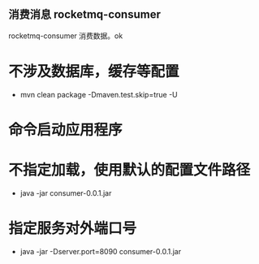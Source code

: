 ## 消费消息 rocketmq-consumer
rocketmq-consumer
消费数据。ok

# 不涉及数据库，缓存等配置
* mvn clean package -Dmaven.test.skip=true -U

# 命令启动应用程序
#  不指定加载，使用默认的配置文件路径
* java -jar consumer-0.0.1.jar
# 指定服务对外端口号
* java -jar -Dserver.port=8090 consumer-0.0.1.jar

